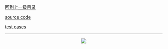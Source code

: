 [回到上一级目录](https://github.com/zhaochenyou/Way-to-Algorithm/blob/master/Chapter-3-DataStructure/README.md)

[source code](https://github.com/zhaochenyou/Way-to-Algorithm/blob/master/Chapter-3-DataStructure/src/SegmentTree.hpp)

[test cases](https://github.com/zhaochenyou/Way-to-Algorithm/blob/master/Chapter-3-DataStructure/src/SegmentTree.cpp)

----------
<p align="center"><img src="https://github.com/zhaochenyou/Way-to-Algorithm/raw/master/Chapter-3-DataStructure/res/SegmentTree.png" /></p>


